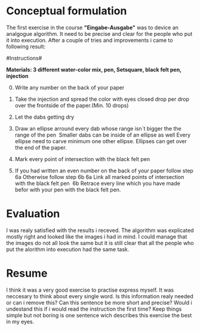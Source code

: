 # Conceptual formulation

The first exercise in the course **"Eingabe-Ausgabe"** was to device an analgogue algorithm.
It need to be precise and clear for the people who put it into execution.
After a couple of tries and improvements i came to following result:

#Instructions#

**Materials: 3 different water-color mix, pen, Setsquare, black felt pen, injection**

0. Write any number on the back of your paper

1. Take the injection and spread the color with eyes closed drop per drop over the frontside of the paper.(Min. 10 drops)

2. Let the dabs getting dry

3. Draw an ellipse arround every dab whose range isn`t bigger the the range of the pen  Smaller dabs can be inside of an ellipse as well
Every ellipse need to carve minimum one other ellipse. Ellipses can get over the end of the paper.
4. Mark every point of intersection with the black felt pen 
5. If you had written an even number on the back of your paper follow step  6a
  Otherwise follow step 6b
6a Link all marked points of intersection with the black felt pen 
6b Retrace every line which you have made befor with your pen with the black felt pen.

# Evaluation

I was realy satisfied with the results i receved. The algorithm was explicated mostly right and looked like the images i had in mind.
I could manage that the images do not all look the same but it is still clear that all the people who put the alorithm into execution had the same task.


# Resume

I think it was a very good exercise to practise express myself.
It was neccesary to think about every single word. Is this information realy needed or can i remove this?
Can this sentence be more short and precise? Would i undestand this if i would read the instruction the first time?
Keep things simple but not boring is one sentence wich describes this exercise the best in my eyes.

